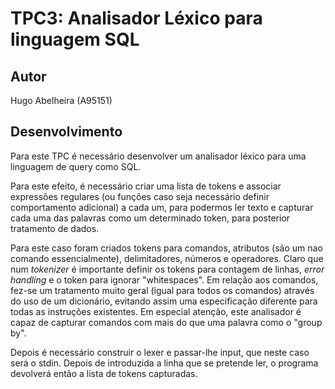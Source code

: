 # TPC3: Analisador Léxico para linguagem SQL

## Autor
Hugo Abelheira (A95151)

## Desenvolvimento
Para este TPC é necessário desenvolver um analisador léxico para uma linguagem de query como SQL.

Para este efeito, é necessário criar uma lista de tokens e associar expressões regulares (ou funções caso seja necessário definir comportamento adicional) a cada um, para podermos ler texto e capturar cada uma das palavras como um determinado token, para posterior tratamento de dados. 

Para este caso foram criados tokens para comandos, atributos (são um nao comando essencialmente), delimitadores, números e operadores. Claro que num *tokenizer* é importante definir os tokens para contagem de linhas, *error handling* e o token para ignorar "whitespaces". Em relação aos comandos, fez-se um tratamento muito geral (igual para todos os comandos) através do uso de um dicionário, evitando assim uma especificação diferente para todas as instruções existentes. Em especial atenção, este analisador é capaz de capturar comandos com mais do que uma palavra como o "group by".

Depois é necessário construir o lexer e passar-lhe input, que neste caso será o stdin. Depois de introduzida a linha que se pretende ler, o programa devolverá então a lista de tokens capturadas.